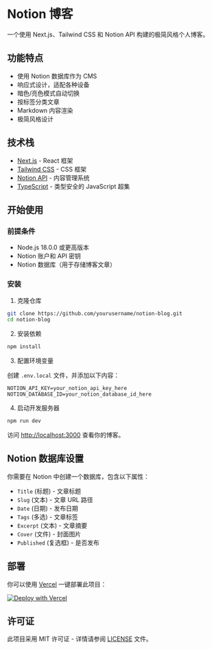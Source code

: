 # Notion 博客

一个使用 Next.js、Tailwind CSS 和 Notion API 构建的极简风格个人博客。

## 功能特点

- 使用 Notion 数据库作为 CMS
- 响应式设计，适配各种设备
- 暗色/亮色模式自动切换
- 按标签分类文章
- Markdown 内容渲染
- 极简风格设计

## 技术栈

- [Next.js](https://nextjs.org/) - React 框架
- [Tailwind CSS](https://tailwindcss.com/) - CSS 框架
- [Notion API](https://developers.notion.com/) - 内容管理系统
- [TypeScript](https://www.typescriptlang.org/) - 类型安全的 JavaScript 超集

## 开始使用

### 前提条件

- Node.js 18.0.0 或更高版本
- Notion 账户和 API 密钥
- Notion 数据库（用于存储博客文章）

### 安装

1. 克隆仓库

```bash
git clone https://github.com/yourusername/notion-blog.git
cd notion-blog
```

2. 安装依赖

```bash
npm install
```

3. 配置环境变量

创建 `.env.local` 文件，并添加以下内容：

```
NOTION_API_KEY=your_notion_api_key_here
NOTION_DATABASE_ID=your_notion_database_id_here
```

4. 启动开发服务器

```bash
npm run dev
```

访问 [http://localhost:3000](http://localhost:3000) 查看你的博客。

## Notion 数据库设置

你需要在 Notion 中创建一个数据库，包含以下属性：

- `Title` (标题) - 文章标题
- `Slug` (文本) - 文章 URL 路径
- `Date` (日期) - 发布日期
- `Tags` (多选) - 文章标签
- `Excerpt` (文本) - 文章摘要
- `Cover` (文件) - 封面图片
- `Published` (复选框) - 是否发布

## 部署

你可以使用 [Vercel](https://vercel.com/) 一键部署此项目：

[![Deploy with Vercel](https://vercel.com/button)](https://vercel.com/new/git/external?repository-url=https://github.com/yourusername/notion-blog)

## 许可证

此项目采用 MIT 许可证 - 详情请参阅 [LICENSE](LICENSE) 文件。
